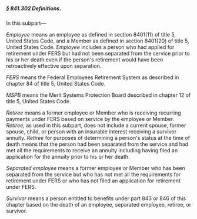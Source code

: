 ##### § 841.302 Definitions. #####

In this subpart—

*Employee* means an employee as defined in section 8401(11) of title 5, United States Code, and a Member as defined in section 8401(20) of title 5, United States Code. *Employee* includes a person who had applied for retirement under FERS but had not been separated from the service prior to his or her death even if the person's retirement would have been retroactively effective upon separation.

*FERS* means the Federal Employees Retirement System as described in chapter 84 of title 5, United States Code.

*MSPB* means the Merit Systems Protection Board described in chapter 12 of title 5, United States Code.

*Retiree* means a former employee or Member who is receiving recurring payments under FERS based on service by the employee or Member. *Retiree,* as used in this subpart, does not include a current spouse, former spouse, child, or person with an insurable interest receiving a survivor annuity. *Retiree* for purposes of determining a person's status at the time of death means that the person had been separated from the service and had met all the requirements to receive an annuity including having filed an application for the annuity prior to his or her death.

*Separated employee* means a former employee or Member who has been separated from the service but who has not met all the requirements for retirement under FERS or who has not filed an application for retirement under FERS.

*Survivor* means a person entitled to benefits under part 843 or 846 of this chapter based on the death of an employee, separated employee, retiree, or survivor.